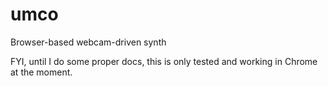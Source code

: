 # umco
Browser-based webcam-driven synth

FYI, until I do some proper docs, this is only tested and working in Chrome at the moment.